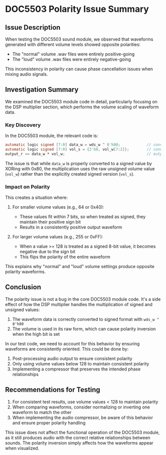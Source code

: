# DOC5503 Polarity Issue Summary

## Issue Description

When testing the DOC5503 sound module, we observed that waveforms generated with different volume levels showed opposite polarities:
- The "normal" volume .wav files were entirely positive-going 
- The "loud" volume .wav files were entirely negative-going

This inconsistency in polarity can cause phase cancellation issues when mixing audio signals.

## Investigation Summary

We examined the DOC5503 module code in detail, particularly focusing on the DSP multiplier section, which performs the volume scaling of waveform data.

### Key Discovery

In the DOC5503 module, the relevant code is:

```verilog
automatic logic signed [7:0] data_w = wds_w ^ 8'h80;            // convert waveform data to signed
automatic logic signed [7:0] vol_s = {2'b0, vol_w[7:2]};        // convert volume to signed
output_r <= data_w * vol_w;                                     // output is waveform data * volume
```

The issue is that while `data_w` is properly converted to a signed value by XORing with 0x80, the multiplication uses the raw unsigned volume value (`vol_w`) rather than the explicitly created signed version (`vol_s`).

### Impact on Polarity

This creates a situation where:

1. For smaller volume values (e.g., 64 or 0x40):
   - These values fit within 7 bits, so when treated as signed, they maintain their positive sign bit
   - Results in a consistently positive output waveform

2. For larger volume values (e.g., 255 or 0xFF):
   - When a value >= 128 is treated as a signed 8-bit value, it becomes negative due to the sign bit
   - This flips the polarity of the entire waveform

This explains why "normal" and "loud" volume settings produce opposite polarity waveforms.

## Conclusion

The polarity issue is not a bug in the core DOC5503 module code. It's a side effect of how the DSP multiplier handles the multiplication of signed and unsigned values:

1. The waveform data is correctly converted to signed format with `wds_w ^ 8'h80`
2. The volume is used in its raw form, which can cause polarity inversion when the high bit is set

In our test code, we need to account for this behavior by ensuring waveforms are consistently oriented. This could be done by:

1. Post-processing audio output to ensure consistent polarity
2. Only using volume values below 128 to maintain consistent polarity
3. Implementing a compressor that preserves the intended phase relationships

## Recommendations for Testing

1. For consistent test results, use volume values < 128 to maintain polarity
2. When comparing waveforms, consider normalizing or inverting one waveform to match the other
3. When implementing the audio compressor, be aware of this behavior and ensure proper polarity handling

This issue does not affect the functional operation of the DOC5503 module, as it still produces audio with the correct relative relationships between sounds. The polarity inversion simply affects how the waveforms appear when visualized.